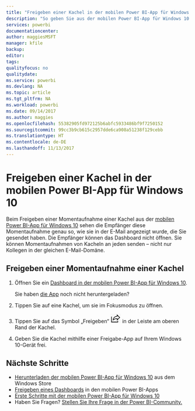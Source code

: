 ```yaml
---
title: "Freigeben einer Kachel in der mobilen Power BI-App für Windows 10"
description: "So geben Sie aus der mobilen Power BI-App für Windows 10 Momentaufnahmen von Kacheln frei Sie können Momentaufnahmen von Kacheln für beliebige Personen freigeben, nicht nur für Kollegen."
services: powerbi
documentationcenter: 
author: maggiesMSFT
manager: kfile
backup: 
editor: 
tags: 
qualityfocus: no
qualitydate: 
ms.service: powerbi
ms.devlang: NA
ms.topic: article
ms.tgt_pltfrm: NA
ms.workload: powerbi
ms.date: 09/14/2017
ms.author: maggies
ms.openlocfilehash: 55382905fd972125b6abfc5933486bf9f7250152
ms.sourcegitcommit: 99cc3b9cb615c2957dde6ca908a51238f129cebb
ms.translationtype: HT
ms.contentlocale: de-DE
ms.lasthandoff: 11/13/2017
---
```

# <a name="share-a-tile-from-the-power-bi-mobile-app-for-windows-10"></a>Freigeben einer Kachel in der mobilen Power BI-App für Windows 10
Beim Freigeben einer Momentaufnahme einer Kachel aus der [mobilen Power BI-App für Windows 10](mobile-windows-10-phone-app-get-started.md) sehen die Empfänger diese Momentaufnahme genau so, wie sie in der E-Mail angezeigt wurde, die Sie gesendet haben. Die Empfänger können das Dashboard nicht öffnen. Sie können Momentaufnahmen von Kacheln an jeden senden – nicht nur Kollegen in der gleichen E-Mail-Domäne.

## <a name="share-a-snapshot-of-a-tile"></a>Freigeben einer Momentaufnahme einer Kachel
1. Öffnen Sie ein [Dashboard in der mobilen Power BI-App für Windows 10](mobile-apps-view-dashboard.md).
   
    Sie haben [die App](http://go.microsoft.com/fwlink/?LinkID=526478) noch nicht heruntergeladen?
2. Tippen Sie auf eine Kachel, um sie im Fokusmodus zu öffnen.
3. Tippen Sie auf das Symbol „Freigeben“ ![Symbol „Freigeben“](media/mobile-share-tile-windows-10-phone-app/power-bi-win10-share-tile-icon.png) in der Leiste am oberen Rand der Kachel.
4. Geben Sie die Kachel mithilfe einer Freigabe-App auf Ihrem Windows 10-Gerät frei.

## <a name="next-steps"></a>Nächste Schritte
* [Herunterladen der mobilen Power BI-App für Windows 10](http://go.microsoft.com/fwlink/?LinkID=526478) aus dem Windows Store  
* [Freigeben eines Dashboards](mobile-share-dashboard-from-the-mobile-apps.md) in den mobilen Power BI-Apps
* [Erste Schritte mit der mobilen Power BI-App für Windows 10](mobile-windows-10-phone-app-get-started.md)  
* Haben Sie Fragen? [Stellen Sie Ihre Frage in der Power BI-Community.](http://community.powerbi.com/)

